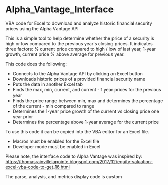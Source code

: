 # Alpha_Vantage_Interface
VBA code for Excel to download and analyze historic financial security prices using the Alpha Vantage API

This is a simple tool to help determine whether the price of a security is high or low compared to the previous year's closing prices.
It indicates three factors: % current price compared to high / low of last year, 1-year growth, current price % above average for previous year.

This code does the following:
- Connects to the Alpha Vantage API by clicking an Excel button
- Downloads historic prices of a provided financial security name
- Puts the data in another Excel tab
- Finds the max, min, current, and current - 1 year prices for the previous year
- Finds the price range between min, max and determines the percentage of the current - min compared to range
- Determines the 1-year price growth of the current vs closing price one year prior
- Determines the percentage above 1-year average for the current price

To use this code it can be copied into the VBA editor for an Excel file.
- Macros must be enabled for the Excel file
- Developer mode must be enabled in Excel

Please note, the interface code to Alpha Vantage was inspired by: https://thomasrainvillelapointe.blogspot.com/2017/12/equity-valuation-excel-vba-code-to-get_16.html

The parse, analysis, and metrics display code is custom

